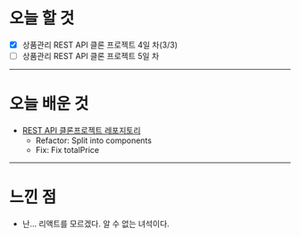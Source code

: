 # 오늘 할 것

- [x] 상품관리 REST API 클론 프로젝트 4일 차(3/3)
- [ ] 상품관리 REST API 클론 프로젝트 5일 차

---

# 오늘 배운 것

- [REST API 클론프로젝트 레포지토리](https://github.com/suran-kim/react-springboot-rest-api.git)
  - Refactor:  Split into components
  - Fix: Fix totalPrice

---

# 느낀 점
- 난... 리액트를 모르겠다.
알 수 없는 녀석이다.